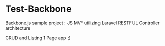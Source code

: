 Test-Backbone
=============

Backbone.js sample project : JS MV* utilizing Laravel RESTFUL Controller architecture

CRUD and Listing 1 Page app ;)